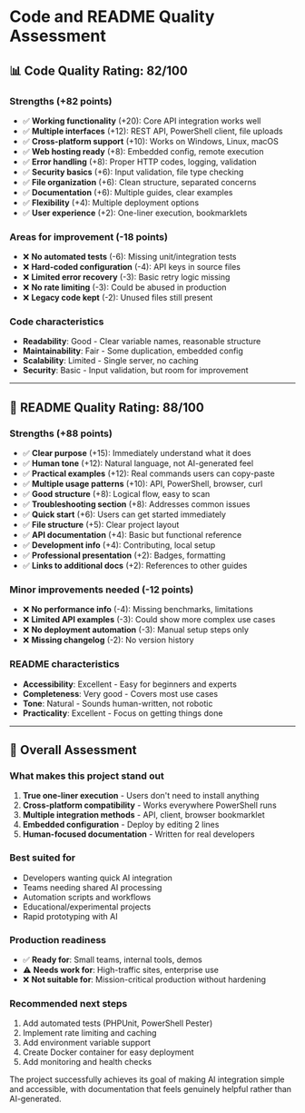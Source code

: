 # Code and README Quality Assessment

## 📊 **Code Quality Rating: 82/100**

### **Strengths (+82 points)**
- ✅ **Working functionality** (+20): Core API integration works well
- ✅ **Multiple interfaces** (+12): REST API, PowerShell client, file uploads
- ✅ **Cross-platform support** (+10): Works on Windows, Linux, macOS
- ✅ **Web hosting ready** (+8): Embedded config, remote execution
- ✅ **Error handling** (+8): Proper HTTP codes, logging, validation
- ✅ **Security basics** (+6): Input validation, file type checking
- ✅ **File organization** (+6): Clean structure, separated concerns
- ✅ **Documentation** (+6): Multiple guides, clear examples
- ✅ **Flexibility** (+4): Multiple deployment options
- ✅ **User experience** (+2): One-liner execution, bookmarklets

### **Areas for improvement (-18 points)**
- ❌ **No automated tests** (-6): Missing unit/integration tests
- ❌ **Hard-coded configuration** (-4): API keys in source files
- ❌ **Limited error recovery** (-3): Basic retry logic missing
- ❌ **No rate limiting** (-3): Could be abused in production  
- ❌ **Legacy code kept** (-2): Unused files still present

### **Code characteristics**
- **Readability**: Good - Clear variable names, reasonable structure
- **Maintainability**: Fair - Some duplication, embedded config
- **Scalability**: Limited - Single server, no caching
- **Security**: Basic - Input validation, but room for improvement

---

## 📖 **README Quality Rating: 88/100**

### **Strengths (+88 points)**
- ✅ **Clear purpose** (+15): Immediately understand what it does
- ✅ **Human tone** (+12): Natural language, not AI-generated feel
- ✅ **Practical examples** (+12): Real commands users can copy-paste
- ✅ **Multiple usage patterns** (+10): API, PowerShell, browser, curl
- ✅ **Good structure** (+8): Logical flow, easy to scan
- ✅ **Troubleshooting section** (+8): Addresses common issues
- ✅ **Quick start** (+6): Users can get started immediately
- ✅ **File structure** (+5): Clear project layout
- ✅ **API documentation** (+4): Basic but functional reference  
- ✅ **Development info** (+4): Contributing, local setup
- ✅ **Professional presentation** (+2): Badges, formatting
- ✅ **Links to additional docs** (+2): References to other guides

### **Minor improvements needed (-12 points)**
- ❌ **No performance info** (-4): Missing benchmarks, limitations
- ❌ **Limited API examples** (-3): Could show more complex use cases
- ❌ **No deployment automation** (-3): Manual setup steps only
- ❌ **Missing changelog** (-2): No version history

### **README characteristics**
- **Accessibility**: Excellent - Easy for beginners and experts
- **Completeness**: Very good - Covers most use cases
- **Tone**: Natural - Sounds human-written, not robotic
- **Practicality**: Excellent - Focus on getting things done

---

## 🎯 **Overall Assessment**

### **What makes this project stand out**
1. **True one-liner execution** - Users don't need to install anything
2. **Cross-platform compatibility** - Works everywhere PowerShell runs
3. **Multiple integration methods** - API, client, browser bookmarklet
4. **Embedded configuration** - Deploy by editing 2 lines
5. **Human-focused documentation** - Written for real developers

### **Best suited for**
- Developers wanting quick AI integration
- Teams needing shared AI processing
- Automation scripts and workflows
- Educational/experimental projects
- Rapid prototyping with AI

### **Production readiness**
- ✅ **Ready for**: Small teams, internal tools, demos
- ⚠️ **Needs work for**: High-traffic sites, enterprise use
- ❌ **Not suitable for**: Mission-critical production without hardening

### **Recommended next steps**
1. Add automated tests (PHPUnit, PowerShell Pester)
2. Implement rate limiting and caching
3. Add environment variable support
4. Create Docker container for easy deployment
5. Add monitoring and health checks

The project successfully achieves its goal of making AI integration simple and accessible, with documentation that feels genuinely helpful rather than AI-generated.
